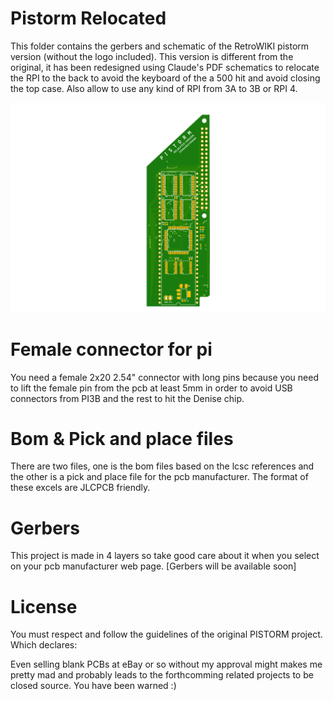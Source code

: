 # Pistorm Relocated

This folder contains the gerbers and schematic of the RetroWIKI pistorm version (without the logo included). This version is different from the original, it has been redesigned using Claude's PDF schematics to relocate the RPI to the back to avoid the keyboard of the a 500 hit and avoid closing the top case. Also allow to use any kind of RPI from 3A to 3B or RPI 4.

![alt text](https://github.com/arananet/pistorm/blob/main/hardware/pistormrelocated.png?raw=true)

# Female connector for pi

You need a female 2x20 2.54" connector with long pins because you need to lift the female pin from the pcb at least 5mm in order to avoid USB connectors from PI3B and the rest to hit the Denise chip.

# Bom & Pick and place files

There are two files, one is the bom files based on the lcsc references and the other is a pick and place file for the pcb manufacturer. The format of these excels are JLCPCB friendly.

# Gerbers

This project is made in 4 layers so take good care about it when you select on your pcb manufacturer web page.
[Gerbers will be available soon]

# License

You must respect and follow the guidelines of the original PISTORM project. Which declares:

Even selling blank PCBs at eBay or so without my approval might makes me pretty mad and probably leads to the forthcomming related projects to be closed source. You have been warned :)
